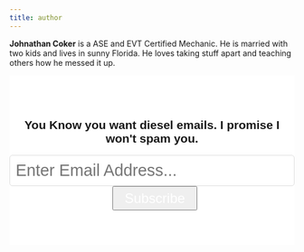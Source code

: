 ```yaml
---
title: author
---
```


**Johnathan Coker** is a ASE and EVT Certified Mechanic. He is married with two kids and lives in sunny Florida. He loves taking stuff apart and teaching others how he messed it up.



<!-- Begin Mailchimp Signup Form -->
<link href="//cdn-images.mailchimp.com/embedcode/classic-10_7.css" rel="stylesheet" type="text/css">
<style type="text/css">
	#mc_embed_signup{
        background:#fff; 
        clear:left; 
        font:14px Helvetica,Arial,sans-serif; padding-bottom: 3.33333em;
    padding-top: 3.33333em;
        }
	/* Add your own Mailchimp form style overrides in your site stylesheet or in this style block.
	   We recommend moving this block and the preceding CSS link to the HEAD of your HTML file. */
</style>
<div id="mc_embed_signup">
<form action="https://gmail.us20.list-manage.com/subscribe/post?u=aeb37d143f29bd50ed3c8977e&amp;id=47c8598fc5" method="post" id="mc-embedded-subscribe-form" name="mc-embedded-subscribe-form" class="validate" target="_blank" novalidate>
    <div id="mc_embed_signup_scroll">
	<h2 style="text-align: center">You Know you want diesel emails. I promise I won't spam you.</h2>

<div class="mc-field-group">
	<input Style="display: block;
  padding: 10px;
  width: 100%;
  border: #ddd 1px solid;
  color: #ddd;
  font-size: 1.8rem;
  line-height: 1em;
  font-weight: normal;
  user-select: text;
  border-radius: 5px;
  transition: border-color 0.15s linear;" type="email" value="" placeholder="Enter Email Address..." name="EMAIL" class="required email" id="mce-EMAIL">
</div>
	<div id="mce-responses" class="clear">
		<div class="response" id="mce-error-response" style="display:none"></div>
		<div class="response" id="mce-success-response" style="display:none"></div>
	</div>    <!-- real people should not fill this in and expect good things - do not remove this or risk form bot signups-->
    <div style="position: absolute; left: -5000px;" aria-hidden="true"><input type="text" name="b_aeb37d143f29bd50ed3c8977e_47c8598fc5" tabindex="-1" value=""></div>
    <div style="text-align: center;" class="clear"><input style="position: relative;
  display: inline-block;
  margin: 0 0 0 10px;
  padding: 0 20px;
  height: 43px;
  outline: none;
  color: #fff;
  font-size: 1.5rem;
  line-height: 39px;
  font-weight: 400;
  text-align: center;" type="submit" value="Subscribe" name="subscribe" id="mc-embedded-subscribe" class="button"></div>
    </div>
</form>
</div>

<!--End mc_embed_signup-->
